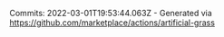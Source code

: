 Commits: 2022-03-01T19:53:44.063Z - Generated via https://github.com/marketplace/actions/artificial-grass
<br>
